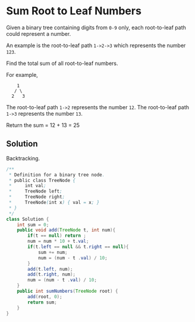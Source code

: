 # Sum Root to Leaf Numbers
Given a binary tree containing digits from `0-9` only, each root-to-leaf path could represent a number.

An example is the root-to-leaf path `1->2->3` which represents the number `123`.

Find the total sum of all root-to-leaf numbers.

For example,
```
    1
   / \
  2   3
```
The root-to-leaf path `1->2` represents the number `12`.
The root-to-leaf path `1->3` represents the number `13`.

Return the sum = 12 + 13 = 25
## Solution
Backtracking.  
```java
/**
 * Definition for a binary tree node.
 * public class TreeNode {
 *     int val;
 *     TreeNode left;
 *     TreeNode right;
 *     TreeNode(int x) { val = x; }
 * }
 */
class Solution {
    int sum = 0;
    public void add(TreeNode t, int num){
        if(t == null) return ;
        num = num * 10 + t.val;
        if(t.left == null && t.right == null){
            sum += num;
            num = (num - t .val) / 10;
        }
        add(t.left, num);
        add(t.right, num);
        num = (num - t .val) / 10;
    }
    public int sumNumbers(TreeNode root) {
        add(root, 0);
        return sum;
    }
}
```
